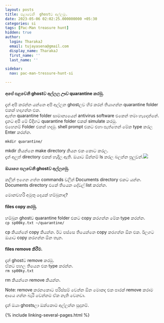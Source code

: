 ```yaml
---
layout: posts
title: පළාවෙනි  ghostව අල්ලමු.
date: 2023-05-06 02:02:25.000000000 +05:30
categories: si
tags: [Pac-Man treasure hunt]
hidden: true
author:
  login: TharakaJ
  email: tujayasena@gmail.com
  display_name: TharakaJ
  first_name: ''
  last_name: ''

sidebar:
  nav: pac-man-tressure-hunt-si

---
```

<h4><span>අපේ පළවෙනි ghostව අල්ලල ඌව quarantine කරමු.</span></h4>
<p>දැන් අපි කරන්න යන්නෙ අපි අල්ලන ghostලව හිර කරන් තියාගන්න quarantine folder එකක් හදාගන්න එක.<br />
ඇත්ත quarantine folder සාමාන්‍යයෙන් antivirus software එකෙන් තමා හැදෙන්නේ. දැනට අපි මේ විදිහට quarantine folder එකක් simulate කරමු.<br />
එහෙනම් Folder එකක් හදමු. shell prompt එකට එහා පැත්තෙන් මේක type කරල Enter කරන්න.</p>
<p><code>mkdir quarantine/</code></p>
<p>mkdir කියන්නෙ make directory කියන එක කොට කරල.<br />
දැන් අලුත් directory එකක් හැදිල ඇති. ඔයාට ඕන්නම් ls කරල බලන්න පුලුවන්.<img src="{{ site.baseurl }}/static/2023/05/mkdir-e1683346045256.png" /></p>
<h4><span>ඔයාගෙ පලවෙනි ghostව අල්ලගමු.</span></h4>
<p>කලින් ඉගෙන ගත්ත commands වලින් Documents directory එකට යන්න.<br />
Documents directory එකේ තියෙන දේවල් list කරන්න.</p>
<p>මොනවහරි අමුතු දෙයක් හම්බුනාද?</p>
<h4><span>files copy කරමු.</span></h4>
<p>හම්බුන ghostව quarantine folder එකට copy කරගන්න මේක type කරන්න.<br />
<code>cp sp00ky.txt ~/quarantine/</code></p>
<p>cp කියන්නේ copy කියන්න. ඊට පස්සෙ තියෙන්නෙ copy කරගන්න ඕන එක. ඊලගට ඔයාට copy කරගන්න ඕන තැන.</p>
<h4><span>files remove කිරීම.</span></h4>
<p>දැන් ghostව remove කරමු.<br />
ඒකට පහල තියෙන එක type කරන්න.<br />
<code>rm sp00ky.txt</code></p>
<p>rm කියන්නෙ remove කියන්න.</p>
<p>Note: remove කරනකොට පරිස්සම් වෙන්න ඕන මොකද එක පාරක් remove කරාම ආයෙ ගන්න බැරි වෙන්නම ඒක නැති වෙනවා.</p>
<p>දැන් ඔයා ghostsලා ඔක්කොම අල්ලන්න සූදානම්.</p>

{% include linking-several-pages.html %}